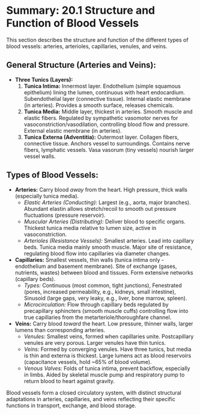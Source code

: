 # Summary: 20.1 Structure and Function of Blood Vessels

This section describes the structure and function of the different types of blood vessels: arteries, arterioles, capillaries, venules, and veins.

## General Structure (Arteries and Veins):

*   **Three Tunics (Layers):**
    1.  **Tunica Intima:** Innermost layer. Endothelium (simple squamous epithelium) lining the lumen, continuous with heart endocardium. Subendothelial layer (connective tissue). Internal elastic membrane (in arteries). Provides a smooth surface, releases chemicals.
    2.  **Tunica Media:** Middle layer, thickest in arteries. Smooth muscle and elastic fibers. Regulated by sympathetic vasomotor nerves for vasoconstriction/vasodilation, controlling blood flow and pressure. External elastic membrane (in arteries).
    3.  **Tunica Externa (Adventitia):** Outermost layer. Collagen fibers, connective tissue. Anchors vessel to surroundings. Contains nerve fibers, lymphatic vessels. Vasa vasorum (tiny vessels) nourish larger vessel walls.

## Types of Blood Vessels:

*   **Arteries:** Carry blood *away* from the heart. High pressure, thick walls (especially tunica media).
    *   *Elastic Arteries (Conducting):* Largest (e.g., aorta, major branches). Abundant elastin allows stretch/recoil to smooth out pressure fluctuations (pressure reservoir).
    *   *Muscular Arteries (Distributing):* Deliver blood to specific organs. Thickest tunica media relative to lumen size, active in vasoconstriction.
    *   *Arterioles (Resistance Vessels):* Smallest arteries. Lead into capillary beds. Tunica media mainly smooth muscle. Major site of resistance, regulating blood flow into capillaries via diameter changes.
*   **Capillaries:** Smallest vessels, thin walls (tunica intima only - endothelium and basement membrane). Site of exchange (gases, nutrients, wastes) between blood and tissues. Form extensive networks (capillary beds).
    *   *Types:* Continuous (most common, tight junctions), Fenestrated (pores, increased permeability, e.g., kidneys, small intestine), Sinusoid (large gaps, very leaky, e.g., liver, bone marrow, spleen).
    *   *Microcirculation:* Flow through capillary beds regulated by precapillary sphincters (smooth muscle cuffs) controlling flow into true capillaries from the metarteriole/thoroughfare channel.
*   **Veins:** Carry blood *toward* the heart. Low pressure, thinner walls, larger lumens than corresponding arteries.
    *   *Venules:* Smallest veins, formed when capillaries unite. Postcapillary venules are very porous. Larger venules have thin tunics.
    *   *Veins:* Formed by converging venules. Have three tunics, but media is thin and externa is thickest. Large lumens act as blood reservoirs (capacitance vessels, hold ~65% of blood volume).
    *   *Venous Valves:* Folds of tunica intima, prevent backflow, especially in limbs. Aided by skeletal muscle pump and respiratory pump to return blood to heart against gravity.

Blood vessels form a closed circulatory system, with distinct structural adaptations in arteries, capillaries, and veins reflecting their specific functions in transport, exchange, and blood storage.
